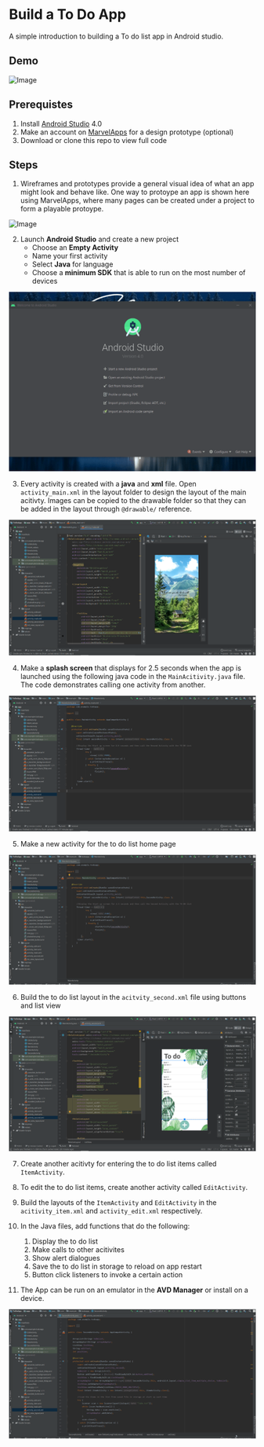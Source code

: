 # Build a To Do App

A simple introduction to building a To do list app in Android studio.

## Demo

![Image](https://github.com/ayeshaf9/to-do-app-android/blob/master/Images/toDoAppDemo.gif)

## Prerequistes

1. Install [Android Studio](https://developer.android.com/studio) 4.0
2. Make an account on [MarvelApps](https://marvelapp.com/) for a design prototype (optional)
3. Download or clone this repo to view full code

## Steps

1. Wireframes and prototypes provide a general visual idea of what an app might look and behave like. One way to protoype an app is shown here using MarvelApps, where many pages can be created under a project to form a playable protoype. 

![Image](https://github.com/ayeshaf9/to-do-app-android/blob/master/Images/marvelAppWalkthrough.gif)

2. Launch **Android Studio** and create a new project 
   - Choose an **Empty Activity** 
   - Name your first activity
   - Select **Java** for language 
   - Choose a **minimum SDK** that is able to run on the most number of devices

![Image](https://github.com/ayeshaf9/to-do-app-android/blob/master/Images/createProject.gif)

3. Every activity is created with a **java** and **xml** file. Open `activity_main.xml` in the layout folder to design the layout of the main acitivty. Images can be copied to the drawable folder so that they can be added in the layout through `@drawable/` reference.

![Image](https://github.com/ayeshaf9/to-do-app-android/blob/master/Images/activity_main_xml.PNG)

4. Make a **splash screen** that displays for 2.5 seconds when the app is launched using the following java code in the `MainAcitivity.java` file. The code demonstrates calling one activity from another.

![Image](https://github.com/ayeshaf9/to-do-app-android/blob/master/Images/MainActivity.PNG)

5. Make a new activity for the to do list home page

![Image](https://github.com/ayeshaf9/to-do-app-android/blob/master/Images/SecondActivity.gif)

6. Build the to do list layout in the `acitvity_second.xml` file using buttons and list view

![Image](https://github.com/ayeshaf9/to-do-app-android/blob/master/Images/activity_second_xml.PNG)

7. Create another acitivty for entering the to do list items called `ItemActivity`.

8. To edit the to do list items, create another activity called `EditActivity`.

9. Build the layouts of the `ItemActivity` and `EditActivity` in the `acitivity_item.xml` and `activity_edit.xml` respectively.

10. In the Java files, add functions that do the following:
    1. Display the to do list
    2. Make calls to other acitivites
    3. Show alert dialogues
    4. Save the to do list in storage to reload on app restart
    5. Button click listeners to invoke a certain action

11. The App can be run on an emulator in the **AVD Manager** or install on a device. 

![Image](https://github.com/ayeshaf9/to-do-app-android/blob/master/Images/AVDmanager.gif)
